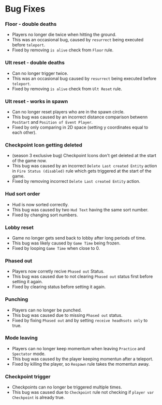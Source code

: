 # Bug Fixes
### Floor - double deaths
- Players no longer die twice when hitting the ground.
- This was an occasional bug, caused by `resurrect` being executed before `teleport`.
- Fixed by removing `is alive` check from `Floor` rule.
### Ult reset - double deaths
- Can no longer trigger twice.
- This was an occasional bug caused by `resurrect` being executed before `teleport`.
- Fixed by removing `is alive` check from `Ult Reset` rule.
### Ult reset - works in spawn
- Can no longer reset players who are in the spawn circle.
- This bug was caused by an incorrect distance comparison betwenn `PosStart` and `Position of Event Player`.
- Fixed by only comparing in 2D space (setting y coordinates equal to each other).
### Checkpoint Icon getting deleted
- (season 3 exclusive bug) Checkpoint Icons don't get deleted at the start of the game now.
- This bug was caused by an incorrect `Delete Last created Entity` action in `Fire Status (disabled)` rule which gets triggered at the start of the game.
- Fixed by removing incorrect `Delete Last created Entity` action.
### Hud sort order
- Hud is now sorted correctly.
- This bug was caused by two `Hud Text` having the same sort number.
- Fixed by changing sort numbers.
### Lobby reset
- Game no longer gets send back to lobby after long periods of time.
- This bug was likely caused by `Game Time` being frozen.
- Fixed by looping `Game Time` when close to 0.
### Phased out
- Players now corretly recive `Phased out` Status.
- This bug was caused due to not clearing `Phased out` status first before setting it again.
- Fixed by clearing status before setting it again.
### Punching
- Players can no longer be punched.
- This bug was caused due to missing `Phased out` status.
- Fixed by fixing `Phased out` and by setting `receive headhsots only` to true.
### Mode leaving
- Players can no longer keep momentum when leaving `Practice` and `Spectator` mode.
- This bug was caused by the player keeping momentun after a teleport.
- Fixed by killing the player, so `Respawn` rule takes the momentun away.
### Checkpoint trigger
- Checkpoints can no longer be triggered multiple times.
- This bug was caused due to `Checkpoint` rule not checking if `player var Checkpoint` is already true.

